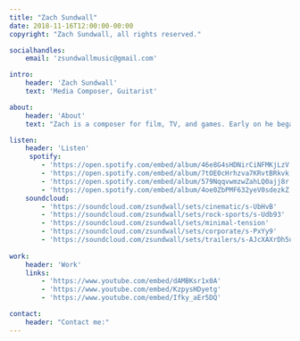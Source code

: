 ```yaml
---
title: "Zach Sundwall"
date: 2018-11-16T12:00:00-00:00
copyright: "Zach Sundwall, all rights reserved."

socialhandles:
    email: 'zsundwallmusic@gmail.com'

intro:
    header: 'Zach Sundwall'
    text: 'Media Composer, Guitarist'

about:
    header: 'About'
    text: "Zach is a composer for film, TV, and games. Early on he began playing the guitar and found a passion in classic and progressive rock. He particularly enjoyed instrumental music and began writing instrumental rock and metal in his teenage years, finding inspiration from guitarists like John Petrucci, Joe Satriani, Andy Timmons, Paul Gilbert, and many others. During this time, Zach found that film scores touched him on a very deep emotional level, and soon began writing cinematic music after discovering the wonderful world of digital music production. He went on to get a bachelor's degree in Commercial Music from Brigham Young University. The music of Hans Zimmer, James Newton Howard, Harry Gregson-Williams, John Powell, Thomas Bergersen, and many others are significant influences in his own writing. Zach lives in Provo, Utah with his wife and son."

listen:
    header: 'Listen'
     spotify:
        - 'https://open.spotify.com/embed/album/46e8G4sHDNirCiNFMKjLzV'
        - 'https://open.spotify.com/embed/album/7tOE0cHrhzva7KRvtBRkvk'
        - 'https://open.spotify.com/embed/album/579NqqvwmzwZahLQ0ajj8r'
        - 'https://open.spotify.com/embed/album/4oe0ZbPMF632yeV0sdezkZ'
    soundcloud:
        - 'https://soundcloud.com/zsundwall/sets/cinematic/s-UbHvB'
        - 'https://soundcloud.com/zsundwall/sets/rock-sports/s-Udb93'
        - 'https://soundcloud.com/zsundwall/sets/minimal-tension'
        - 'https://soundcloud.com/zsundwall/sets/corporate/s-PxYy9'
        - 'https://soundcloud.com/zsundwall/sets/trailers/s-AJcXAXrDh5u'
   
work:
    header: 'Work'
    links:
        - 'https://www.youtube.com/embed/dAMBKsr1x0A'
        - 'https://www.youtube.com/embed/KzpysHDyetg'
        - 'https://www.youtube.com/embed/Ifky_aEr5DQ'

contact:
    header: "Contact me:"
---
```


